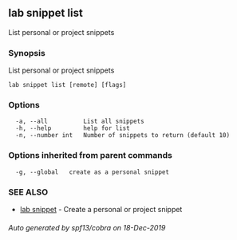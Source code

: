 ## lab snippet list

List personal or project snippets

### Synopsis

List personal or project snippets

```
lab snippet list [remote] [flags]
```

### Options

```
  -a, --all          List all snippets
  -h, --help         help for list
  -n, --number int   Number of snippets to return (default 10)
```

### Options inherited from parent commands

```
  -g, --global   create as a personal snippet
```

### SEE ALSO

* [lab snippet](lab_snippet.md)	 - Create a personal or project snippet

###### Auto generated by spf13/cobra on 18-Dec-2019
